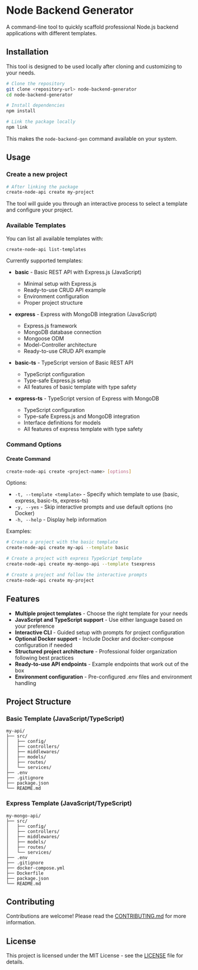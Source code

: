# Node Backend Generator

A command-line tool to quickly scaffold professional Node.js backend applications with different templates.

## Installation

This tool is designed to be used locally after cloning and customizing to your needs.

```bash
# Clone the repository
git clone <repository-url> node-backend-generator
cd node-backend-generator

# Install dependencies
npm install

# Link the package locally
npm link
```

This makes the `node-backend-gen` command available on your system.

## Usage

### Create a new project

```bash
# After linking the package
create-node-api create my-project
```

The tool will guide you through an interactive process to select a template and configure your project.

### Available Templates

You can list all available templates with:

```bash
create-node-api list-templates
```

Currently supported templates:

- **basic** - Basic REST API with Express.js (JavaScript)

  - Minimal setup with Express.js
  - Ready-to-use CRUD API example
  - Environment configuration
  - Proper project structure

- **express** - Express with MongoDB integration (JavaScript)

  - Express.js framework
  - MongoDB database connection
  - Mongoose ODM
  - Model-Controller architecture
  - Ready-to-use CRUD API example

- **basic-ts** - TypeScript version of Basic REST API

  - TypeScript configuration
  - Type-safe Express.js setup
  - All features of basic template with type safety

- **express-ts** - TypeScript version of Express with MongoDB
  - TypeScript configuration
  - Type-safe Express.js and MongoDB integration
  - Interface definitions for models
  - All features of express template with type safety

### Command Options

#### Create Command

```bash
create-node-api create <project-name> [options]
```

Options:

- `-t, --template <template>` - Specify which template to use (basic, express, basic-ts, express-ts)
- `-y, --yes` - Skip interactive prompts and use default options (no Docker)
- `-h, --help` - Display help information

Examples:

```bash
# Create a project with the basic template
create-node-api create my-api --template basic

# Create a project with express TypeScript template
create-node-api create my-mongo-api --template tsexpress

# Create a project and follow the interactive prompts
create-node-api create my-project
```

## Features

- **Multiple project templates** - Choose the right template for your needs
- **JavaScript and TypeScript support** - Use either language based on your preference
- **Interactive CLI** - Guided setup with prompts for project configuration
- **Optional Docker support** - Include Docker and docker-compose configuration if needed
- **Structured project architecture** - Professional folder organization following best practices
- **Ready-to-use API endpoints** - Example endpoints that work out of the box
- **Environment configuration** - Pre-configured .env files and environment handling

## Project Structure

### Basic Template (JavaScript/TypeScript)

```
my-api/
├── src/
│   ├── config/
│   ├── controllers/
│   ├── middlewares/
│   ├── models/
│   ├── routes/
│   └── services/
├── .env
├── .gitignore
├── package.json
└── README.md
```

### Express Template (JavaScript/TypeScript)

```
my-mongo-api/
├── src/
│   ├── config/
│   ├── controllers/
│   ├── middlewares/
│   ├── models/
│   ├── routes/
│   └── services/
├── .env
├── .gitignore
├── docker-compose.yml
├── Dockerfile
├── package.json
└── README.md
```

## Contributing

Contributions are welcome! Please read the [CONTRIBUTING.md](file:///c%3A/Container/backend_dev/node-backend-generator/CONTRIBUTING.md) for more information.

## License

This project is licensed under the MIT License - see the [LICENSE](file:///c%3A/Container/backend_dev/node-backend-generator/LICENSE) file for details.
